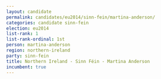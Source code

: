 ```yaml
---
layout: candidate
permalink: candidates/eu2014/sinn-fein/martina-anderson/
categories: candidate sinn-fein
election: eu2014
list-rank: 1
list-rank-ordinal: 1st
person: martina-anderson
region: northern-ireland
party: sinn-fein
title: Northern Ireland - Sinn Féin - Martina Anderson
incumbent: true
---
```

